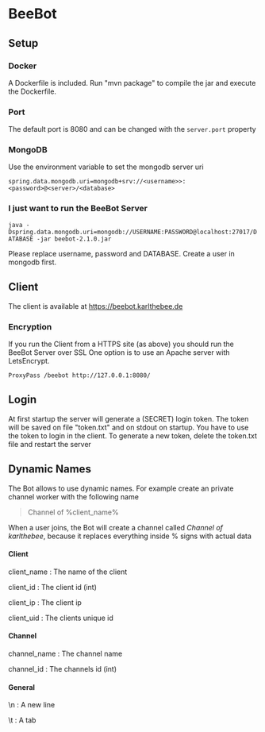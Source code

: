 # BeeBot

## Setup
### Docker
A Dockerfile is included. Run "mvn package" to compile the jar and execute the Dockerfile.

### Port
The default port is 8080 and can be changed with the ``server.port`` property

### MongoDB
Use the environment variable to set the mongodb server uri

    spring.data.mongodb.uri=mongodb+srv://<username>>:<password>@<server>/<database>


### I just want to run the BeeBot Server
``java -Dspring.data.mongodb.uri=mongodb://USERNAME:PASSWORD@localhost:27017/DATABASE -jar beebot-2.1.0.jar``

Please replace username, password and DATABASE. Create a user in mongodb first.
## Client
The client is available at https://beebot.karlthebee.de
### Encryption
If you run the Client from a HTTPS site (as above) you should run the BeeBot Server over SSL
One option is to use an Apache server with LetsEncrypt.

``ProxyPass /beebot http://127.0.0.1:8080/``

## Login
At first startup the server will generate a (SECRET) login token. The token will be saved on file "token.txt" and on
 stdout
 on startup. You have to use the token to login in the client.
 To generate a new token, delete the token.txt file and restart the server
 
 
 
 ## Dynamic Names
 The Bot allows to use dynamic names. For example create an private channel worker with the following name
 >Channel of %client_name%
 
 When a user joins, the Bot will create a channel called _Channel of karlthebee_, because it replaces everything
  inside % signs with actual data
 
 #### Client
 client_name : The name of the client
 
 client_id : The client id (int)
 
 client_ip : The client ip
 
 client_uid : The clients unique id
 
 
 #### Channel
 channel_name : The channel name
 
 channel_id : The channels id (int)
 
 #### General
 \n : A new line
 
 \t : A tab